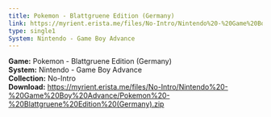 ```yaml
---
title: Pokemon - Blattgruene Edition (Germany)
link: https://myrient.erista.me/files/No-Intro/Nintendo%20-%20Game%20Boy%20Advance/Pokemon%20-%20Blattgruene%20Edition%20(Germany).zip
type: single1
System: Nintendo - Game Boy Advance
---
```

<b>Game:</b> Pokemon - Blattgruene Edition (Germany)<br>
<b>System:</b> Nintendo - Game Boy Advance<br>
<b>Collection:</b> No-Intro<br>
<b>Download:</b> https://myrient.erista.me/files/No-Intro/Nintendo%20-%20Game%20Boy%20Advance/Pokemon%20-%20Blattgruene%20Edition%20(Germany).zip